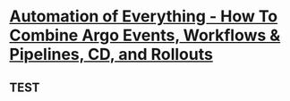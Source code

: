 # [Automation of Everything - How To Combine Argo Events, Workflows & Pipelines, CD, and Rollouts](https://youtu.be/XNXJtxkUKeY)

## TEST
